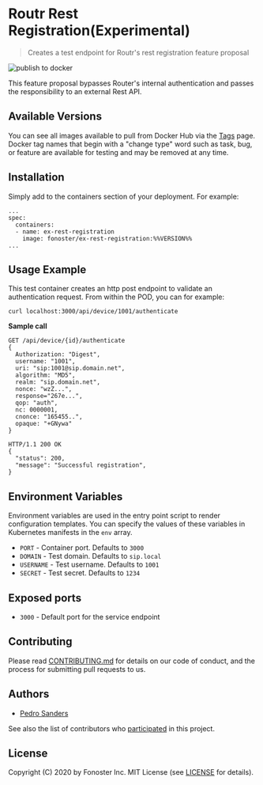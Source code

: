 # Routr Rest Registration(Experimental)

> Creates a test endpoint for Routr's rest registration feature proposal

![publish to docker](https://github.com/fonoster/ex-rest-registration/workflows/publish%20to%20docker%20hub/badge.svg)

This feature proposal bypasses Router's internal authentication and passes the responsibility to an external Rest API.

## Available Versions

You can see all images available to pull from Docker Hub via the [Tags](https://hub.docker.com/repository/docker/fonoster/ex-rest-registration/tags?page=1) page. Docker tag names that begin with a "change type" word such as task, bug, or feature are available for testing and may be removed at any time.

## Installation

Simply add to the containers section of your deployment. For example:

```
...
spec:
  containers:
  - name: ex-rest-registration
    image: fonoster/ex-rest-registration:%%VERSION%%
...
```

## Usage Example

This test container creates an http post endpoint to validate an authentication request. From within the POD, you can for example:

```
curl localhost:3000/api/device/1001/authenticate
```

**Sample call**

```
GET /api/device/{id}/authenticate
{
  Authorization: "Digest",
  username: "1001",
  uri: "sip:1001@sip.domain.net",
  algorithm: "MD5",
  realm: "sip.domain.net",
  nonce: "wzZ...",
  response="267e...",
  qop: "auth",
  nc: 0000001,
  cnonce: "165455..",
  opaque: "+GNywa"
}

HTTP/1.1 200 OK
{
  "status": 200,
  "message": "Successful registration",
}
```

## Environment Variables

Environment variables are used in the entry point script to render configuration templates. You can specify the values of these variables in Kubernetes manifests in the `env` array.

- `PORT` - Container port. Defaults to `3000`
- `DOMAIN` - Test domain. Defaults to `sip.local`
- `USERNAME` - Test username. Defaults to `1001`
- `SECRET` - Test secret. Defaults to `1234`

## Exposed ports

- `3000` - Default port for the service endpoint

## Contributing

Please read [CONTRIBUTING.md](https://github.com/fonoster/fonos/blob/master/CONTRIBUTING.md) for details on our code of conduct, and the process for submitting pull requests to us.

## Authors

- [Pedro Sanders](https://github.com/psanders)

See also the list of contributors who [participated](https://github.com/fonoster/ex-rest-registration/contributors) in this project.

## License

Copyright (C) 2020 by Fonoster Inc. MIT License (see [LICENSE](https://github.com/fonoster/fonos/blob/master/LICENSE) for details).
